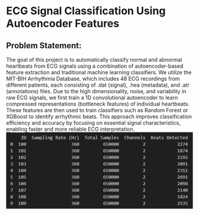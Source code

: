 # ECG Signal Classification Using Autoencoder Features

## Problem Statement:
The goal of this project is to automatically classify normal and abnormal heartbeats from ECG signals using a combination of autoencoder-based feature extraction and traditional machine learning classifiers. We utilize the MIT-BIH Arrhythmia Database, which includes 48 ECG recordings from different patients, each consisting of .dat (signal), .hea (metadata), and .atr (annotations) files. Due to the high dimensionality, noise, and variability in raw ECG signals, we first train a 1D convolutional autoencoder to learn compressed representations (bottleneck features) of individual heartbeats. These features are then used to train classifiers such as Random Forest or XGBoost to identify arrhythmic beats. This approach improves classification efficiency and accuracy by focusing on essential signal characteristics, enabling faster and more reliable ECG interpretation.
![ECG signal summary in dataframe format](Images/wfdb_Into_df.png)


